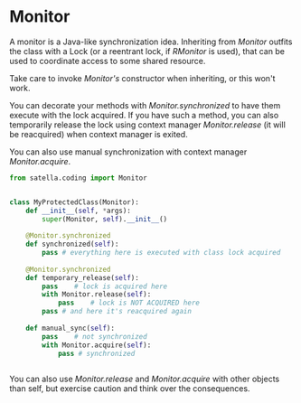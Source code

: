 # Monitor

A monitor is a Java-like synchronization idea. Inheriting from _Monitor_ outfits the class with a Lock
(or a reentrant lock, if _RMonitor_ is used), that can be used to coordinate access to some shared resource.

Take care to invoke _Monitor's_ constructor when inheriting, or this won't work.

You can decorate your methods with _Monitor.synchronized_ to have them execute with the lock acquired. 
If you have such a method, you can also temporarily release the lock using context manager  _Monitor.release_
(it will be reacquired) when context manager is exited.
 
You can also use manual synchronization with context manager _Monitor.acquire_. 

```python
from satella.coding import Monitor


class MyProtectedClass(Monitor):
    def __init__(self, *args):
        super(Monitor, self).__init__()
         
    @Monitor.synchronized
    def synchronized(self):
        pass # everything here is executed with class lock acquired
        
    @Monitor.synchronized
    def temporary_release(self):
        pass    # lock is acquired here
        with Monitor.release(self):
            pass    # lock is NOT ACQUIRED here
        pass # and here it's reacquired again
        
    def manual_sync(self):
        pass    # not synchronized
        with Monitor.acquire(self):
            pass # synchronized        
    
```

You can also use _Monitor.release_ and _Monitor.acquire_ with other objects than self, but exercise 
caution and think over the consequences.
    
